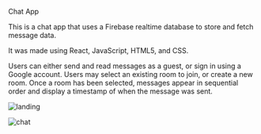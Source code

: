 Chat App

This is a chat app that uses a Firebase realtime database to store and fetch message data. 

It was made using React, JavaScript, HTML5, and CSS. 

Users can either send and read messages as a guest, or sign in using a Google account. Users may select an existing room to join, or create a new room. Once a room has been selected, messages appear in sequential order and display a timestamp of when the message was sent.

![landing](https://user-images.githubusercontent.com/35352111/111011267-73ecdf00-835e-11eb-9ea3-57534938e5c2.png)

![chat](https://user-images.githubusercontent.com/35352111/111011277-77806600-835e-11eb-8ee3-3cfeb287c277.png)

